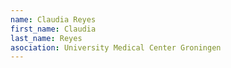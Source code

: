 ```yaml
---
name: Claudia Reyes
first_name: Claudia
last_name: Reyes
asociation: University Medical Center Groningen
---
```

